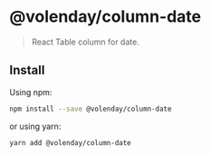 # @volenday/column-date

> React Table column for date.

## Install

Using npm:

```sh
npm install --save @volenday/column-date
```

or using yarn:

```sh
yarn add @volenday/column-date
```
